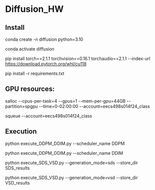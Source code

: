 # Diffusion_HW

## Install
conda create -n diffusion python=3.10

conda activate diffusion

pip install torch==2.1.1 torchvision==0.16.1 torchaudio==2.1.1 --index-url https://download.pytorch.org/whl/cu118

pip install -r requirements.txt


## GPU resources:
salloc --cpus-per-task=4 --gpus=1 --mem-per-gpu=44GB --partition=spgpu --time=0-02:00:00 --account=eecs498s014f24_class 

squeue --account=eecs498s014f24_class


## Execution
python execute_DDPM_DDIM.py --scheduler_name DDPM

python execute_DDPM_DDIM.py --scheduler_name DDIM

python execute_SDS_VSD.py --generation_mode=sds --store_dir SDS_results

python execute_SDS_VSD.py --generation_mode=vsd --store_dir VSD_results
